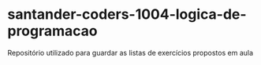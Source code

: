 # santander-coders-1004-logica-de-programacao
Repositório utilizado para guardar as listas de exercícios propostos em aula
